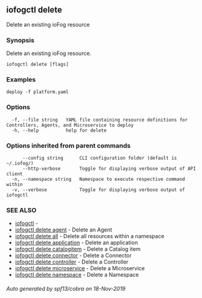 ## iofogctl delete

Delete an existing ioFog resource

### Synopsis

Delete an existing ioFog resource.

```
iofogctl delete [flags]
```

### Examples

```
deploy -f platform.yaml
```

### Options

```
  -f, --file string   YAML file containing resource definitions for Controllers, Agents, and Microservice to deploy
  -h, --help          help for delete
```

### Options inherited from parent commands

```
      --config string      CLI configuration folder (default is ~/.iofog/)
      --http-verbose       Toggle for displaying verbose output of API client
  -n, --namespace string   Namespace to execute respective command within
  -v, --verbose            Toggle for displaying verbose output of iofogctl
```

### SEE ALSO

* [iofogctl](iofogctl.md)	 - 
* [iofogctl delete agent](iofogctl_delete_agent.md)	 - Delete an Agent
* [iofogctl delete all](iofogctl_delete_all.md)	 - Delete all resources within a namespace
* [iofogctl delete application](iofogctl_delete_application.md)	 - Delete an application
* [iofogctl delete catalogitem](iofogctl_delete_catalogitem.md)	 - Delete a Catalog item
* [iofogctl delete connector](iofogctl_delete_connector.md)	 - Delete a Connector
* [iofogctl delete controller](iofogctl_delete_controller.md)	 - Delete a Controller
* [iofogctl delete microservice](iofogctl_delete_microservice.md)	 - Delete a Microservice
* [iofogctl delete namespace](iofogctl_delete_namespace.md)	 - Delete a Namespace

###### Auto generated by spf13/cobra on 18-Nov-2019
